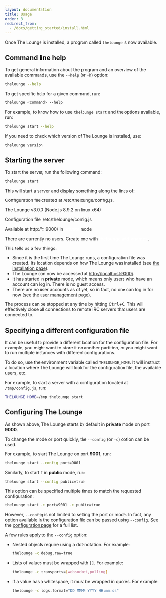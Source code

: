 ```yaml
---
layout: documentation
title: Usage
order: 3
redirect_from:
  - /docs/getting_started/install.html
---
```


Once The Lounge is installed, a program called `thelounge` is now available.

## Command line help

To get general information about the program and an overview of the available
commands, use the `--help` (or `-h`) option:

```sh
thelounge --help
```

To get specific help for a given command, run:

```sh
thelounge <command> --help
```

For example, to know how to use `thelounge start` and the options available,
run:

```sh
thelounge start --help
```

If you need to check which version of The Lounge is installed, use:

```sh
thelounge version
```

## Starting the server

To start the server, run the following command:

```sh
thelounge start
```

This will start a server and display something along the lines of:

<div class="terminal">
  <span class="terminal-log-info"></span>
  Configuration file created at <span class="terminal-green">/etc/thelounge/config.js</span>.<br>

  <span class="terminal-log-info"></span>
  The Lounge <span class="terminal-green">v3.0.0</span> (Node.js <span class="terminal-green">8.9.2</span> on <span class="terminal-green">linux</span> x64)<br>

  <span class="terminal-log-info"></span>
  Configuration file: <span class="terminal-green">/etc/thelounge/config.js</span><br>

  <span class="terminal-log-info"></span>
  Available at <span class="terminal-green">http://:::9000/</span> in <strong style="color: white">private</strong> mode<br>

  <span class="terminal-log-info"></span>
  There are currently no users. Create one with <strong style="color: white">thelounge add &lt;name&gt;</strong>.
</div>

This tells us a few things:

- Since it is the first time The Lounge runs, a configuration file was created.
  Its location depends on how The Lounge was installed (see
  [the installation page](/docs/install_and_upgrade.html)).
- The Lounge can now be accessed at <http://localhost:9000/>.
- It has started in **private** mode, which means only users who
  have an account can log in. There is no guest access.
- There are no user accounts as of yet, so in fact, no one can log in for now
  (see the [user management](http://localhost:4000/docs/users.html) page).

The process can be stopped at any time by hitting <kbd>Ctrl</kbd>+<kbd>C</kbd>.
This will effectively close all connections to remote IRC servers that users are
connected to.

## Specifying a different configuration file

It can be useful to provide a different location for the configuration file. For
example, you might want to store it on another partition, or you might want to
run multiple instances with different configurations.

To do so, use the environment variable called `THELOUNGE_HOME`. It will instruct
a location where The Lounge will look for the configuration file, the available
users, etc.

For example, to start a server with a configuration located at `/tmp/config.js`,
run:

```sh
THELOUNGE_HOME=/tmp thelounge start
```

## Configuring The Lounge

As shown above, The Lounge starts by default in **private** mode on port
**9000**.

To change the mode or port quickly, the `--config` (or `-c`) option can be used.

For example, to start The Lounge on port **9001**, run:

```sh
thelounge start --config port=9001
```

Similarly, to start it in **public** mode, run:

```sh
thelounge start --config public=true
```

This option can be specified multiple times to match the requested
configuration:

```sh
thelounge start -c port=9001 -c public=true
```

However, `--config` is not limited to setting the port or mode. In fact, any
option available in the configuration file can be passed using `--config`.
See the [configuration page](/docs/configuration.html) for a full list.

A few rules apply to the `--config` option:

- Nested objects require using a dot-notation. For example:
  ```sh
  thelounge -c debug.raw=true
  ```
- Lists of values must be wrapped with `[]`. For example:
  ```sh
  thelounge -c transports=[websocket,polling]
  ```
- If a value has a whitespace, it must be wrapped in quotes. For example:
  ```sh
  thelounge -c logs.format="DD MMMM YYYY HH:mm:ss"
  ```
